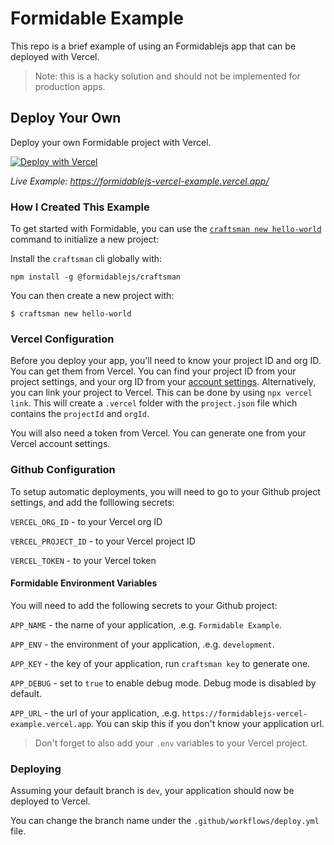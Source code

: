 # Formidable Example

This repo is a brief example of using an Formidablejs app that can be deployed with Vercel.

> Note: this is a hacky solution and should not be implemented for production apps.

## Deploy Your Own

Deploy your own Formidable project with Vercel.

[![Deploy with Vercel](https://vercel.com/button)](https://vercel.com/import/project?template=https://github.com/donaldp/formidablejs-vercel-example)

_Live Example: https://formidablejs-vercel-example.vercel.app/_

### How I Created This Example

To get started with Formidable, you can use the [`craftsman new hello-world`](https://www.formidablejs.org/docs/) command to initialize a new project:

Install the `craftsman` cli globally with:

```shell
npm install -g @formidablejs/craftsman
```

You can then create a new project with:

```shell
$ craftsman new hello-world
```

### Vercel Configuration

Before you deploy your app, you'll need to know your project ID and org ID. You can get them from Vercel. You can find your project ID from your project settings, and your org ID from your [account settings](https://vercel.com/account). Alternatively, you can link your project to Vercel. This can be done by using `npx vercel link`. This will create a `.vercel` folder with the `project.json` file which contains the `projectId` and `orgId`.

You will also need a token from Vercel. You can generate one from your Vercel account settings.

### Github Configuration

To setup automatic deployments, you will need to go to your Github project settings, and add the folllowing secrets:

`VERCEL_ORG_ID` - to your Vercel org ID

`VERCEL_PROJECT_ID` - to your Vercel project ID

`VERCEL_TOKEN` - to your Vercel token

#### Formidable Environment Variables

You will need to add the following secrets to your Github project:

`APP_NAME` - the name of your application, .e.g. `Formidable Example`.

`APP_ENV` - the environment of your application, .e.g. `development`.

`APP_KEY` - the key of your application, run `craftsman key` to generate one.

`APP_DEBUG` - set to `true` to enable debug mode. Debug mode is disabled by default.

`APP_URL` - the url of your application, .e.g. `https://formidablejs-vercel-example.vercel.app`. You can skip this if you don't know your application url.

> Don't forget to also add your `.env` variables to your Vercel project.

### Deploying

Assuming your default branch is `dev`, your application should now be deployed to Vercel.

You can change the branch name under the `.github/workflows/deploy.yml` file.
